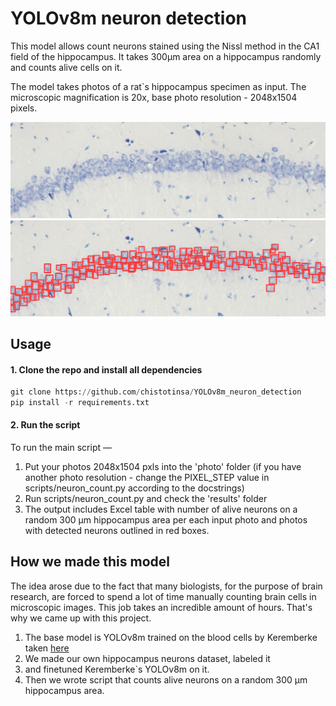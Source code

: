 # YOLOv8m neuron detection

This model allows count neurons stained using the Nissl method in the CA1 field of the hippocampus.
It takes 300μm area on a hippocampus randomly and counts alive cells on it.

The model takes photos of a rat`s hippocampus specimen as input. The microscopic magnification is 20x, 
base photo resolution - 2048х1504 pixels.

![plot](./readme_pics/hippocampus_raw.jpg)
![plot](./readme_pics/detected_cells.jpg)


## Usage
#### 1. Clone the repo and install all dependencies
```python
git clone https://github.com/chistotinsa/YOLOv8m_neuron_detection
pip install -r requirements.txt
```

#### 2. Run the script
To run the main script — 
1. Put your photos 2048х1504 pxls into the 'photo' folder (if you have another photo resolution - change the PIXEL_STEP value in scripts/neuron_count.py according to the docstrings)
2. Run scripts/neuron_count.py and check the 'results' folder
3. The output includes Excel table with number of alive neurons on a random
   300 μm hippocampus area per each input photo and photos with detected neurons outlined in red boxes.

## How we made this model
The idea arose due to the fact that many biologists, for the purpose of brain research, are forced to 
spend a lot of time manually counting brain cells in microscopic images. This job takes an incredible amount of hours. 
That's why we came up with this project.

1. The base model is YOLOv8m trained on the blood cells
   by Keremberke taken [here](https://github.com/keremberke/awesome-yolov8-models)
2. We made our own hippocampus neurons dataset, labeled it
3. and finetuned Keremberke`s YOLOv8m on it.
4. Then we wrote script that counts alive neurons on a random 300 μm hippocampus area.
